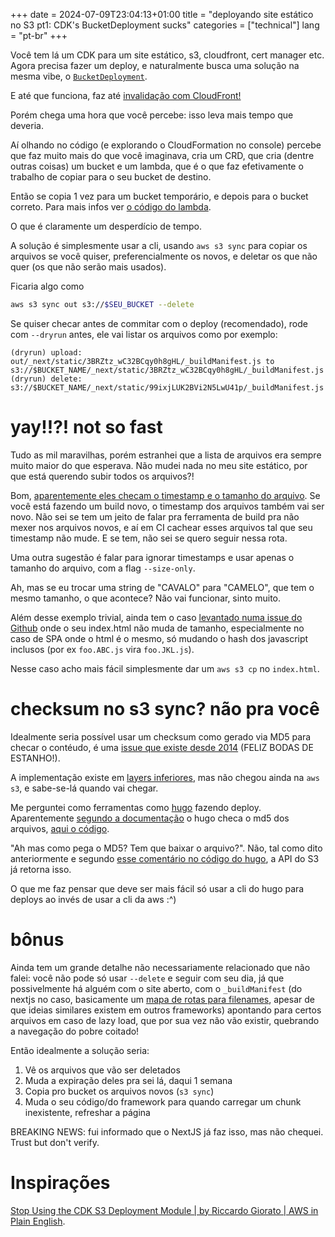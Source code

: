 +++ 
date = 2024-07-09T23:04:13+01:00
title = "deployando site estático no S3 pt1: CDK's BucketDeployment sucks"
categories = ["technical"]
lang = "pt-br"
+++

Você tem lá um CDK para um site estático, s3, cloudfront, cert manager etc. Agora precisa fazer um deploy, e naturalmente busca uma solução na mesma vibe, o [`BucketDeployment`](https://docs.aws.amazon.com/cdk/api/v2/docs/aws-cdk-lib.aws_s3_deployment.BucketDeployment.html).

E até que funciona, faz até [invalidação com CloudFront!](https://github.com/aws/aws-cdk/blob/e5740c01a5f524b099258820b3206045873b6732/packages/aws-cdk-lib/aws-s3-deployment/lib/bucket-deployment.ts#L95-L101)

Porém chega uma hora que você percebe: isso leva mais tempo que deveria.

Aí olhando no código (e explorando o CloudFormation no console) percebe que faz muito mais do que você imaginava, cria um CRD, que cria (dentre outras coisas) um bucket e um lambda, que é o que faz efetivamente o trabalho de copiar para o seu bucket de destino.

Então se copia 1 vez para um bucket temporário, e depois para o bucket correto. Para mais infos ver [o código do lambda](https://github.com/ohde/aws-cdk/blob/9ae6b1161d86016cfa459f25a295c0ee4fbb4343/packages/%40aws-cdk/aws-s3-deployment/lib/lambda/index.py).

O que é claramente um desperdício de tempo.

A solução é simplesmente usar a cli, usando `aws s3 sync` para copiar os arquivos se você quiser, preferencialmente os novos, e deletar os que não quer (os que não serão mais usados).

Ficaria algo como

```sh
aws s3 sync out s3://$SEU_BUCKET --delete
```

Se quiser checar antes de commitar com o deploy (recomendado), rode com `--dryrun` antes, ele vai listar os arquivos como por exemplo:

```
(dryrun) upload: out/_next/static/3BRZtz_wC32BCqy0h8gHL/_buildManifest.js to s3://$BUCKET_NAME/_next/static/3BRZtz_wC32BCqy0h8gHL/_buildManifest.js
(dryrun) delete: s3://$BUCKET_NAME/_next/static/99ixjLUK2BVi2N5LwU41p/_buildManifest.js
```

# yay!!?! not so fast
Tudo as mil maravilhas, porém estranhei que a lista de arquivos era sempre muito maior do que esperava. Não mudei nada no meu site estático, por que está querendo subir todos os arquivos?!


Bom, [aparentemente eles checam o timestamp e o tamanho do arquivo](https://stackoverflow.com/questions/43529926/how-does-aws-s3-sync-determine-if-a-file-has-been-updated). Se você está fazendo um build novo, o timestamp dos arquivos também vai ser novo. Não sei se tem um jeito de falar pra ferramenta de build pra não mexer nos arquivos novos, e aí em CI cachear esses arquivos tal que seu timestamp não mude. E se tem, não sei se quero seguir nessa rota.

Uma outra sugestão é falar para ignorar timestamps e usar apenas o tamanho do arquivo, com a flag `--size-only`.

Ah, mas se eu trocar uma string de "CAVALO" para "CAMELO", que tem o mesmo tamanho, o que acontece? Não vai funcionar, sinto muito.

Além desse exemplo trivial, ainda tem o caso [levantado numa issue do Github](https://github.com/aws/aws-cli/issues/5216#issuecomment-1722248324) onde o seu index.html não muda de tamanho, especialmente no caso de SPA onde o html é o mesmo, só mudando o hash dos javascript inclusos (por ex `foo.ABC.js` vira `foo.JKL.js`).

Nesse caso acho mais fácil simplesmente dar um `aws s3 cp` no `index.html`.

# checksum no s3 sync? não pra você
Idealmente seria possível usar um checksum como gerado via MD5 para checar o contéudo, é uma [issue que existe desde 2014](https://github.com/aws/aws-cli/issues/599) (FELIZ BODAS DE ESTANHO!).

A implementação existe em [layers inferiores](https://github.com/aws/aws-cli/issues/6750), mas não chegou ainda na `aws s3`, e sabe-se-lá quando vai chegar.

Me perguntei como ferramentas como [hugo](https://gohugo.io/) fazendo deploy. Aparentemente [segundo a documentação](https://github.com/gohugoio/hugo/blob/439f07eac4706eb11fcaea259f04b3a4e4493fa1/docs/content/en/hosting-and-deployment/hugo-deploy.md?plain=1#L107-L110) o hugo checa o md5 dos arquivos, [aqui o código](https://github.com/gohugoio/hugo/blob/439f07eac4706eb11fcaea259f04b3a4e4493fa1/deploy/deploy.go#L692).


"Ah mas como pega o MD5? Tem que baixar o arquivo?". Não, tal como dito anteriormente e segundo [esse comentário no código do hugo](https://github.com/gohugoio/hugo/blob/439f07eac4706eb11fcaea259f04b3a4e4493fa1/deploy/deploy.go#L584-L591), a API do S3 já retorna isso.

O que me faz pensar que deve ser mais fácil só usar a cli do hugo para deploys ao invés de usar a cli da aws :^)

# bônus
Ainda tem um grande detalhe não necessariamente relacionado que não falei: você não pode só usar `--delete` e seguir com seu dia, já que possivelmente há alguém com o site aberto, com o `_buildManifest` (do nextjs no caso, basicamente um [mapa de rotas para filenames](https://github.com/vercel/next.js/discussions/32570#discussioncomment-1848122), apesar de que ideias similares existem em outros frameworks) apontando para certos arquivos em caso de lazy load, que por sua vez não vão existir, quebrando a navegação do pobre coitado!

Então idealmente a solução seria:
1. Vê os arquivos que vão ser deletados
2. Muda a expiração deles pra sei lá, daqui 1 semana
3. Copia pro bucket os arquivos novos (`s3 sync`)
4. Muda o seu código/do framework para quando carregar um chunk inexistente, refreshar a página


BREAKING NEWS: fui informado que o NextJS já faz isso, mas não chequei. Trust but don't verify.


# Inspirações
[Stop Using the CDK S3 Deployment Module | by Riccardo Giorato | AWS in Plain English](https://aws.plainenglish.io/stop-using-the-cdk-s3-deployment-module-4f31f36b4f21).
